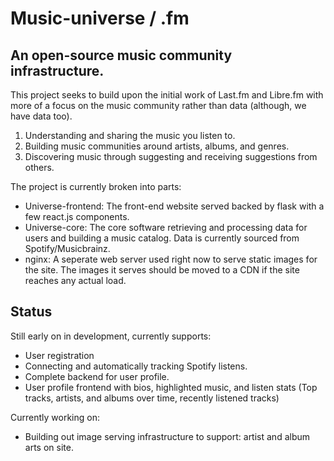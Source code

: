 #  Music-universe / <Insert Name>.fm

## An open-source music community infrastructure.
This project seeks to build upon the initial work of Last.fm and Libre.fm with more of a focus on the music community rather than data (although, we have data too).
1. Understanding and sharing the music you listen to.
2. Building music communities around artists, albums, and genres.
3. Discovering music through suggesting and receiving suggestions from others.

The project is currently broken into parts:
* Universe-frontend: The front-end website served backed by flask with a few react.js components.
* Universe-core: The core software retrieving and processing data for users and building a music catalog. Data is currently sourced from Spotify/Musicbrainz.
* nginx: A seperate web server used right now to serve static images for the site. The images it serves should be moved to a CDN if the site reaches any actual load.

## Status
Still early on in development, currently supports:
- User registration
- Connecting and automatically tracking Spotify listens.
- Complete backend for user profile.
- User profile frontend with bios, highlighted music, and listen stats (Top tracks, artists, and albums over time, recently listened tracks)

Currently working on:
- Building out image serving infrastructure to support: artist and album arts on site.
